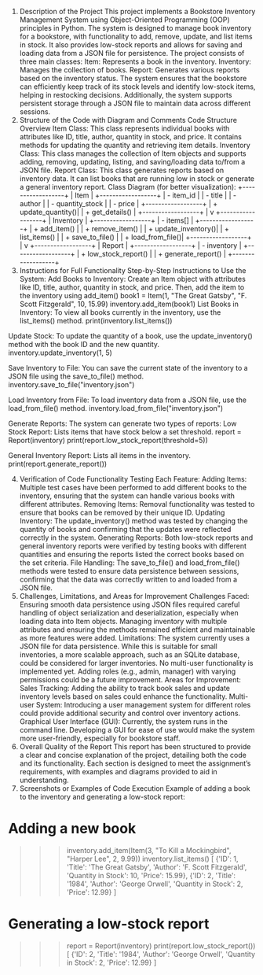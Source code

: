 1. Description of the Project
This project implements a Bookstore Inventory Management System using Object-Oriented Programming (OOP) principles in Python. The system is designed to manage book inventory for a bookstore, with functionality to add, remove, update, and list items in stock. It also provides low-stock reports and allows for saving and loading data from a JSON file for persistence.
The project consists of three main classes:
Item: Represents a book in the inventory.
Inventory: Manages the collection of books.
Report: Generates various reports based on the inventory status.
The system ensures that the bookstore can efficiently keep track of its stock levels and identify low-stock items, helping in restocking decisions. Additionally, the system supports persistent storage through a JSON file to maintain data across different sessions.
2. Structure of the Code with Diagram and Comments
Code Structure Overview
Item Class: This class represents individual books with attributes like ID, title, author, quantity in stock, and price. It contains methods for updating the quantity and retrieving item details.
Inventory Class: This class manages the collection of Item objects and supports adding, removing, updating, listing, and saving/loading data to/from a JSON file.
Report Class: This class generates reports based on inventory data. It can list books that are running low in stock or generate a general inventory report.
Class Diagram (for better visualization):
            +------------------+
            |      Item         |
            +------------------+
            | - item_id         |
            | - title           |
            | - author          |
            | - quantity_stock  |
            | - price           |
            +------------------+
            | + update_quantity()|
            | + get_details()    |
            +------------------+
                     |
                     v
            +------------------+
            |   Inventory       |
            +------------------+
            | - items[]         |
            +------------------+
            | + add_item()      |
            | + remove_item()   |
            | + update_inventory()|
            | + list_items()    |
            | + save_to_file()  |
            | + load_from_file()|
            +------------------+
                     |
                     v
            +------------------+
            |    Report         |
            +------------------+
            | - inventory       |
            +------------------+
            | + low_stock_report() |
            | + generate_report()  |
            +------------------+
3. Instructions for Full Functionality
Step-by-Step Instructions to Use the System:
Add Books to Inventory: Create an Item object with attributes like ID, title, author, quantity in stock, and price. Then, add the item to the inventory using add_item()
book1 = Item(1, "The Great Gatsby", "F. Scott Fitzgerald", 10, 15.99)
inventory.add_item(book1)
List Books in Inventory: To view all books currently in the inventory, use the list_items() method.
print(inventory.list_items())

Update Stock: To update the quantity of a book, use the update_inventory() method with the book ID and the new quantity.
inventory.update_inventory(1, 5)

Save Inventory to File: You can save the current state of the inventory to a JSON file using the save_to_file() method.
inventory.save_to_file("inventory.json")

Load Inventory from File: To load inventory data from a JSON file, use the load_from_file() method.
inventory.load_from_file("inventory.json")

Generate Reports: The system can generate two types of reports:
Low Stock Report: Lists items that have stock below a set threshold.
report = Report(inventory)
print(report.low_stock_report(threshold=5))

General Inventory Report: Lists all items in the inventory.
print(report.generate_report())

4. Verification of Code Functionality
Testing Each Feature:
Adding Items: Multiple test cases have been performed to add different books to the inventory, ensuring that the system can handle various books with different attributes.
Removing Items: Removal functionality was tested to ensure that books can be removed by their unique ID.
Updating Inventory: The update_inventory() method was tested by changing the quantity of books and confirming that the updates were reflected correctly in the system.
Generating Reports: Both low-stock reports and general inventory reports were verified by testing books with different quantities and ensuring the reports listed the correct books based on the set criteria.
File Handling: The save_to_file() and load_from_file() methods were tested to ensure data persistence between sessions, confirming that the data was correctly written to and loaded from a JSON file.
5. Challenges, Limitations, and Areas for Improvement 
Challenges Faced:
Ensuring smooth data persistence using JSON files required careful handling of object serialization and deserialization, especially when loading data into Item objects.
Managing inventory with multiple attributes and ensuring the methods remained efficient and maintainable as more features were added.
Limitations:
The system currently uses a JSON file for data persistence. While this is suitable for small inventories, a more scalable approach, such as an SQLite database, could be considered for larger inventories.
No multi-user functionality is implemented yet. Adding roles (e.g., admin, manager) with varying permissions could be a future improvement.
Areas for Improvement:
Sales Tracking: Adding the ability to track book sales and update inventory levels based on sales could enhance the functionality.
Multi-user System: Introducing a user management system for different roles could provide additional security and control over inventory actions.
Graphical User Interface (GUI): Currently, the system runs in the command line. Developing a GUI for ease of use would make the system more user-friendly, especially for bookstore staff.
6. Overall Quality of the Report
This report has been structured to provide a clear and concise explanation of the project, detailing both the code and its functionality. Each section is designed to meet the assignment’s requirements, with examples and diagrams provided to aid in understanding.
7. Screenshots or Examples of Code Execution
Example of adding a book to the inventory and generating a low-stock report:
# Adding a new book
>>> inventory.add_item(Item(3, "To Kill a Mockingbird", "Harper Lee", 2, 9.99))
>>> inventory.list_items()
[
    {'ID': 1, 'Title': 'The Great Gatsby', 'Author': 'F. Scott Fitzgerald', 'Quantity in Stock': 10, 'Price': 15.99},
    {'ID': 2, 'Title': '1984', 'Author': 'George Orwell', 'Quantity in Stock': 2, 'Price': 12.99}
]

# Generating a low-stock report
>>> report = Report(inventory)
>>> print(report.low_stock_report())
[
    {'ID': 2, 'Title': '1984', 'Author': 'George Orwell', 'Quantity in Stock': 2, 'Price': 12.99}
]
